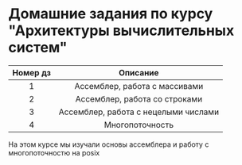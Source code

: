 # Домашние задания по курсу "Архитектуры вычислительных систем"

| Номер дз |       Описание       |
|:--------:|:--------------------:|
|    1     | Ассемблер, работа с массивами |
|    2     | Ассемблер, работа со строками |
|    3     | Ассемблер, работа с нецелыми числами |
|    4     |      Многопоточность      |

На этом курсе мы изучали основы ассемблера и работу с многопоточностю на posix
